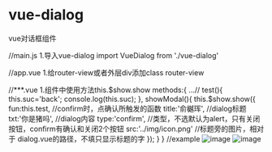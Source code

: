 # vue-dialog
vue对话框组件

//main.js
1.导入vue-dialog
import VueDialog from './vue-dialog'

//app.vue
1.给router-view或者外层div添加class  router-view
  <router-view class="router-view"></router-view>
  
//***.vue
1.组件中使用方法this.$show.show
  methods:{
    ...//
    test(){
                this.suc='back';
                console.log(this.suc);
    },
    showModal(){
                this.$show.show({
                    fun:this.test,         //confirm时，点确认所触发的函数
                    title:'俞樾珲',         //dialog标题
                    txt:'你是猪吗',         //dialog内容
                    type:'confirm',       //类型，不选默认为alert，只有关闭按钮，confirm有确认和关闭2个按钮
                    src:'../img/icon.png' //标题旁的图片，相对于 dialog.vue的路径，不填只显示标题的字
                });
    }
  }
//example
 ![image]( https://github.com/yuyuehui123/vue-dialog/1.jpg)
 ![image]( https://github.com/yuyuehui123/vue-dialog/2.jpg)
